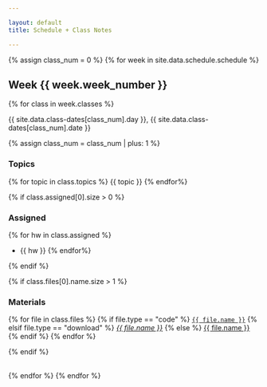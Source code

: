 ```yaml
---

layout: default
title: Schedule + Class Notes

---
```

<!-- https://idratherbewriting.com/documentation-theme-jekyll/mydoc_yaml_tutorial.html#example-1-simple-mapping -->

<!-- every time you see a hyphen in the YAML, you use a for loop -->

<!-- WEEK LOOP -->
{% assign class_num = 0 %} <!-- create counter variable -->
{% for week in site.data.schedule.schedule %}

## Week {{ week.week_number }}

<!-- CLASS LOOP -->
{% for class in week.classes %}
<!-- print date for day -->
{{ site.data.class-dates[class_num].day }}, 
{{ site.data.class-dates[class_num].date }}
<!-- increment day counter -->
{% assign class_num = class_num | plus: 1 %}
<div class="week" markdown="1">

<!--------------------- TOPICS --------------------------->
<div class="week-column topics" markdown="1">

### Topics
{% for topic in class.topics %}
{{ topic }}
{% endfor%}

</div>

<!--------------------- ASSIGNED --------------------------->
{% if class.assigned[0].size > 0 %} <!-- only create div if there is content-->
<div class="week-column assigned" markdown="1">

### Assigned
<!-- Due:   -->
{% for hw in class.assigned %}
- {{ hw }}
{% endfor%}

</div>
{% endif %}
<!--------------------- MATERIALS --------------------------->

{% if class.files[0].name.size > 1 %} <!-- only create div if there is content-->
<div class="week-column materials" markdown="1">

### Materials
<!-- https://jekyllrb.com/docs/liquid/tags/#linking-to-posts -->

{% for file in class.files %}
{% if file.type == "code" %}
  <a href="{{ site.url }}{{ site.baseurl }}{{ file.path }}" >`{{ file.name }}`</a>
{% elsif file.type == "download" %}
  <a href="{{ site.url }}{{ site.baseurl }}{{ file.path }}" >*{{ file.name }}*</a>
{% else %}
  <a href="{{ site.url }}{{ site.baseurl }}{{ file.path }}" >{{ file.name }}</a>
{% endif %}
{% endfor %}

 </div> <!-- end of Materials -->
{% endif %}
</div>
<br> 

{% endfor %}
{% endfor %}
